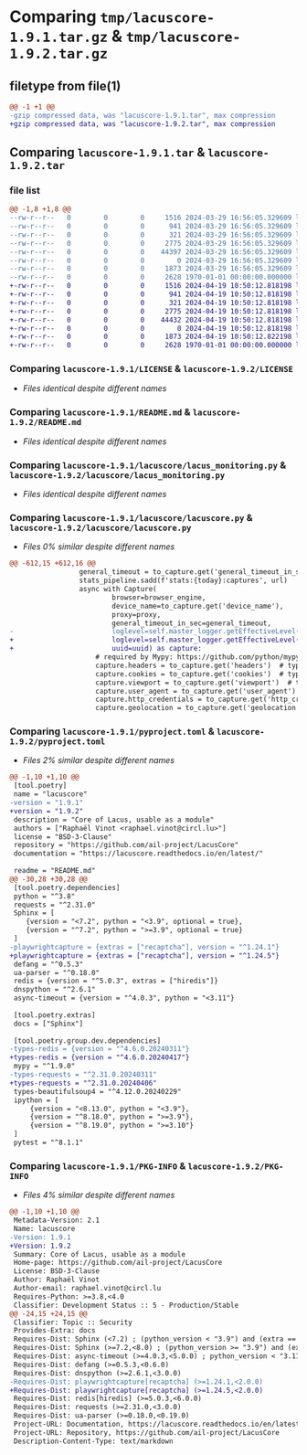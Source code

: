 # Comparing `tmp/lacuscore-1.9.1.tar.gz` & `tmp/lacuscore-1.9.2.tar.gz`

## filetype from file(1)

```diff
@@ -1 +1 @@
-gzip compressed data, was "lacuscore-1.9.1.tar", max compression
+gzip compressed data, was "lacuscore-1.9.2.tar", max compression
```

## Comparing `lacuscore-1.9.1.tar` & `lacuscore-1.9.2.tar`

### file list

```diff
@@ -1,8 +1,8 @@
--rw-r--r--   0        0        0     1516 2024-03-29 16:56:05.329609 lacuscore-1.9.1/LICENSE
--rw-r--r--   0        0        0      941 2024-03-29 16:56:05.329609 lacuscore-1.9.1/README.md
--rw-r--r--   0        0        0      321 2024-03-29 16:56:05.329609 lacuscore-1.9.1/lacuscore/__init__.py
--rw-r--r--   0        0        0     2775 2024-03-29 16:56:05.329609 lacuscore-1.9.1/lacuscore/lacus_monitoring.py
--rw-r--r--   0        0        0    44397 2024-03-29 16:56:05.329609 lacuscore-1.9.1/lacuscore/lacuscore.py
--rw-r--r--   0        0        0        0 2024-03-29 16:56:05.329609 lacuscore-1.9.1/lacuscore/py.typed
--rw-r--r--   0        0        0     1873 2024-03-29 16:56:05.329609 lacuscore-1.9.1/pyproject.toml
--rw-r--r--   0        0        0     2628 1970-01-01 00:00:00.000000 lacuscore-1.9.1/PKG-INFO
+-rw-r--r--   0        0        0     1516 2024-04-19 10:50:12.818198 lacuscore-1.9.2/LICENSE
+-rw-r--r--   0        0        0      941 2024-04-19 10:50:12.818198 lacuscore-1.9.2/README.md
+-rw-r--r--   0        0        0      321 2024-04-19 10:50:12.818198 lacuscore-1.9.2/lacuscore/__init__.py
+-rw-r--r--   0        0        0     2775 2024-04-19 10:50:12.818198 lacuscore-1.9.2/lacuscore/lacus_monitoring.py
+-rw-r--r--   0        0        0    44432 2024-04-19 10:50:12.818198 lacuscore-1.9.2/lacuscore/lacuscore.py
+-rw-r--r--   0        0        0        0 2024-04-19 10:50:12.818198 lacuscore-1.9.2/lacuscore/py.typed
+-rw-r--r--   0        0        0     1873 2024-04-19 10:50:12.822198 lacuscore-1.9.2/pyproject.toml
+-rw-r--r--   0        0        0     2628 1970-01-01 00:00:00.000000 lacuscore-1.9.2/PKG-INFO
```

### Comparing `lacuscore-1.9.1/LICENSE` & `lacuscore-1.9.2/LICENSE`

 * *Files identical despite different names*

### Comparing `lacuscore-1.9.1/README.md` & `lacuscore-1.9.2/README.md`

 * *Files identical despite different names*

### Comparing `lacuscore-1.9.1/lacuscore/lacus_monitoring.py` & `lacuscore-1.9.2/lacuscore/lacus_monitoring.py`

 * *Files identical despite different names*

### Comparing `lacuscore-1.9.1/lacuscore/lacuscore.py` & `lacuscore-1.9.2/lacuscore/lacuscore.py`

 * *Files 0% similar despite different names*

```diff
@@ -612,15 +612,16 @@
                 general_timeout = to_capture.get('general_timeout_in_sec')
                 stats_pipeline.sadd(f'stats:{today}:captures', url)
                 async with Capture(
                         browser=browser_engine,
                         device_name=to_capture.get('device_name'),
                         proxy=proxy,
                         general_timeout_in_sec=general_timeout,
-                        loglevel=self.master_logger.getEffectiveLevel()) as capture:
+                        loglevel=self.master_logger.getEffectiveLevel(),
+                        uuid=uuid) as capture:
                     # required by Mypy: https://github.com/python/mypy/issues/3004
                     capture.headers = to_capture.get('headers')  # type: ignore[assignment]
                     capture.cookies = to_capture.get('cookies')  # type: ignore[assignment]
                     capture.viewport = to_capture.get('viewport')  # type: ignore[assignment]
                     capture.user_agent = to_capture.get('user_agent')  # type: ignore[assignment]
                     capture.http_credentials = to_capture.get('http_credentials')  # type: ignore[assignment]
                     capture.geolocation = to_capture.get('geolocation')  # type: ignore[assignment]
```

### Comparing `lacuscore-1.9.1/pyproject.toml` & `lacuscore-1.9.2/pyproject.toml`

 * *Files 2% similar despite different names*

```diff
@@ -1,10 +1,10 @@
 [tool.poetry]
 name = "lacuscore"
-version = "1.9.1"
+version = "1.9.2"
 description = "Core of Lacus, usable as a module"
 authors = ["Raphaël Vinot <raphael.vinot@circl.lu>"]
 license = "BSD-3-Clause"
 repository = "https://github.com/ail-project/LacusCore"
 documentation = "https://lacuscore.readthedocs.io/en/latest/"
 
 readme = "README.md"
@@ -30,28 +30,28 @@
 [tool.poetry.dependencies]
 python = "^3.8"
 requests = "^2.31.0"
 Sphinx = [
    {version = "<7.2", python = "<3.9", optional = true},
    {version = "^7.2", python = ">=3.9", optional = true}
 ]
-playwrightcapture = {extras = ["recaptcha"], version = "^1.24.1"}
+playwrightcapture = {extras = ["recaptcha"], version = "^1.24.5"}
 defang = "^0.5.3"
 ua-parser = "^0.18.0"
 redis = {version = "^5.0.3", extras = ["hiredis"]}
 dnspython = "^2.6.1"
 async-timeout = {version = "^4.0.3", python = "<3.11"}
 
 [tool.poetry.extras]
 docs = ["Sphinx"]
 
 [tool.poetry.group.dev.dependencies]
-types-redis = {version = "^4.6.0.20240311"}
+types-redis = {version = "^4.6.0.20240417"}
 mypy = "^1.9.0"
-types-requests = "^2.31.0.20240311"
+types-requests = "^2.31.0.20240406"
 types-beautifulsoup4 = "^4.12.0.20240229"
 ipython = [
     {version = "<8.13.0", python = "<3.9"},
     {version = "^8.18.0", python = ">=3.9"},
     {version = "^8.19.0", python = ">=3.10"}
 ]
 pytest = "^8.1.1"
```

### Comparing `lacuscore-1.9.1/PKG-INFO` & `lacuscore-1.9.2/PKG-INFO`

 * *Files 4% similar despite different names*

```diff
@@ -1,10 +1,10 @@
 Metadata-Version: 2.1
 Name: lacuscore
-Version: 1.9.1
+Version: 1.9.2
 Summary: Core of Lacus, usable as a module
 Home-page: https://github.com/ail-project/LacusCore
 License: BSD-3-Clause
 Author: Raphaël Vinot
 Author-email: raphael.vinot@circl.lu
 Requires-Python: >=3.8,<4.0
 Classifier: Development Status :: 5 - Production/Stable
@@ -24,15 +24,15 @@
 Classifier: Topic :: Security
 Provides-Extra: docs
 Requires-Dist: Sphinx (<7.2) ; (python_version < "3.9") and (extra == "docs")
 Requires-Dist: Sphinx (>=7.2,<8.0) ; (python_version >= "3.9") and (extra == "docs")
 Requires-Dist: async-timeout (>=4.0.3,<5.0.0) ; python_version < "3.11"
 Requires-Dist: defang (>=0.5.3,<0.6.0)
 Requires-Dist: dnspython (>=2.6.1,<3.0.0)
-Requires-Dist: playwrightcapture[recaptcha] (>=1.24.1,<2.0.0)
+Requires-Dist: playwrightcapture[recaptcha] (>=1.24.5,<2.0.0)
 Requires-Dist: redis[hiredis] (>=5.0.3,<6.0.0)
 Requires-Dist: requests (>=2.31.0,<3.0.0)
 Requires-Dist: ua-parser (>=0.18.0,<0.19.0)
 Project-URL: Documentation, https://lacuscore.readthedocs.io/en/latest/
 Project-URL: Repository, https://github.com/ail-project/LacusCore
 Description-Content-Type: text/markdown
```

